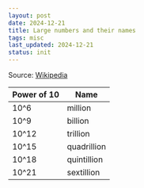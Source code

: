 ```yaml
---
layout: post
date: 2024-12-21
title: Large numbers and their names
tags: misc
last_updated: 2024-12-21
status: init
---
```


Source: [Wikipedia](https://en.wikipedia.org/wiki/Long_and_short_scales#Scale_naming_American_English_vs_European_English)

| Power of 10    | Name         |
| -------------- | ---------    |
| 10^6           | million      |
| 10^9           | billion      |
| 10^12          | trillion     |
| 10^15          | quadrillion  |
| 10^18          | quintillion  |
| 10^21          | sextillion   |
